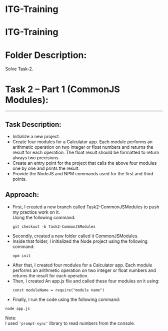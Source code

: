 # ITG-Training
# ITG-Training

# Folder Description:

Solve Task-2.

# Task 2 – Part 1 (CommonJS Modules):
---

## Task Description:

- Initialize a new project.
- Create four modules for a Calculator app. Each module performs an arithmetic operation on two integer or float numbers and returns the result for each operation. The float result should be formatted to return always two precisions.
- Create an entry point for the project that calls the above four modules one by one and prints the result.
- Provide the NodeJS and NPM commands used for the first and third points.

## Approach:
- First, I created a new branch called Task2-CommonJSModules to push my practice work on it.  
  Using the following command:
  ```
  git checkout -b Task2-CommonJSModules
  ```
- Secondly, created a new folder called it CommonJSModules.
- Inside that folder, I initialized the Node project using the following command:
  ```
  npm init
  ```
- After that, I created four modules for a Calculator app. Each module performs an arithmetic operation on two integer or float numbers and returns the result for each operation.
- Then, I created An app.js file and called these four modules on it using:
  ```
  const moduleName = require("module name")
  ```
- Finally, I run the code using the following command:
```
node app.js
```
Note:  
I used ```'prompt-sync'``` library to read numbers from the console. 